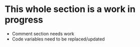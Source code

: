 # This whole section is a work in progress

- Comment section needs work
- Code variables need to be replaced/updated 